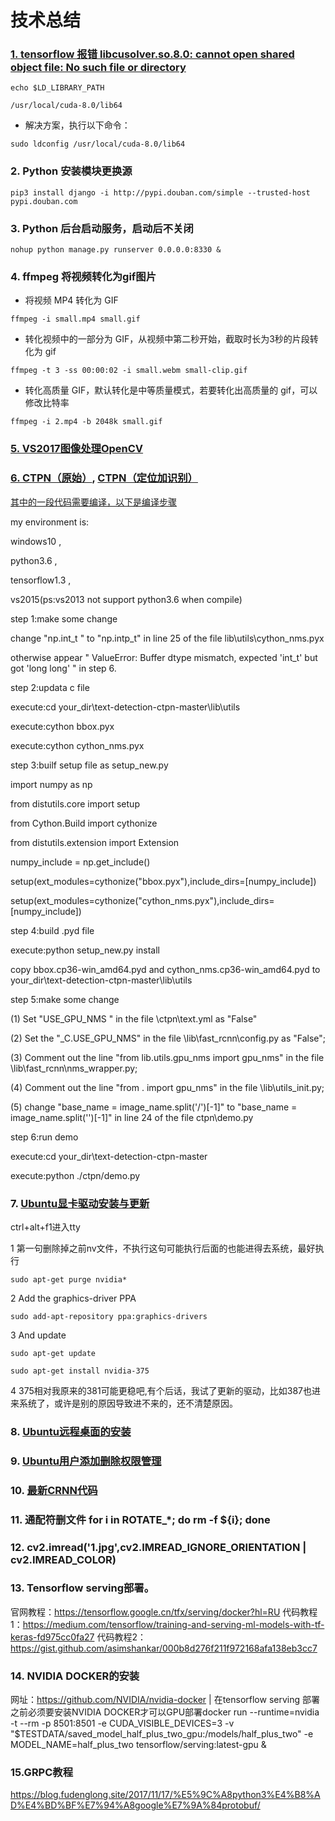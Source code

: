 # 技术总结
### [1. tensorflow 报错 libcusolver.so.8.0: cannot open shared object file: No such file or directory](https://blog.csdn.net/u012223913/article/details/78675284)
`echo $LD_LIBRARY_PATH`

`/usr/local/cuda-8.0/lib64`

* 解决方案，执行以下命令：

`sudo ldconfig /usr/local/cuda-8.0/lib64`

### 2. Python 安装模块更换源
`pip3 install django -i http://pypi.douban.com/simple --trusted-host pypi.douban.com`

### 3. Python 后台启动服务，启动后不关闭
`nohup python manage.py runserver 0.0.0.0:8330 &`

### 4. ffmpeg 将视频转化为gif图片
* 将视频 MP4 转化为 GIF

`ffmpeg -i small.mp4 small.gif`

* 转化视频中的一部分为 GIF，从视频中第二秒开始，截取时长为3秒的片段转化为 gif

`ffmpeg -t 3 -ss 00:00:02 -i small.webm small-clip.gif`

* 转化高质量 GIF，默认转化是中等质量模式，若要转化出高质量的 gif，可以修改比特率

`ffmpeg -i 2.mp4 -b 2048k small.gif`

### [5. VS2017图像处理OpenCV](https://blog.csdn.net/sinat_36264666/article/details/73135823?ref=myread)


### [6. CTPN（原始）](https://blog.csdn.net/sinat_36264666/article/details/73135823?ref=myread), [CTPN（定位加识别）](https://github.com/YCG09/chinese_ocr)

[其中的一段代码需要编译，以下是编译步骤](https://github.com/eragonruan/text-detection-ctpn/issues/73)

my environment is:

windows10 ,

python3.6 ,

tensorflow1.3 ,

vs2015(ps:vs2013 not support python3.6 when compile)

step 1:make some change

change "np.int_t " to "np.intp_t" in line 25 of the file lib\utils\cython_nms.pyx

otherwise appear " ValueError: Buffer dtype mismatch, expected 'int_t' but got 'long long' " in step 6.

step 2:updata c file

execute:cd your_dir\text-detection-ctpn-master\lib\utils

execute:cython bbox.pyx

execute:cython cython_nms.pyx

step 3:builf setup file as setup_new.py

import numpy as np

from distutils.core import setup

from Cython.Build import cythonize

from distutils.extension import Extension

numpy_include = np.get_include()

setup(ext_modules=cythonize("bbox.pyx"),include_dirs=[numpy_include])

setup(ext_modules=cythonize("cython_nms.pyx"),include_dirs=[numpy_include])

step 4:build .pyd file

execute:python setup_new.py install

copy bbox.cp36-win_amd64.pyd and cython_nms.cp36-win_amd64.pyd to your_dir\text-detection-ctpn-master\lib\utils

step 5:make some change

(1) Set "USE_GPU_NMS " in the file \ctpn\text.yml as "False"

(2) Set the "_C.USE_GPU_NMS" in the file \lib\fast_rcnn\config.py as "False";

(3) Comment out the line "from lib.utils.gpu_nms import gpu_nms" in the file \lib\fast_rcnn\nms_wrapper.py;

(4) Comment out the line "from . import gpu_nms" in the file \lib\utils_init.py;

(5) change "base_name = image_name.split('/')[-1]" to "base_name = image_name.split('\')[-1]" in line 24 of the file ctpn\demo.py

step 6:run demo

execute:cd your_dir\text-detection-ctpn-master

execute:python ./ctpn/demo.py

### 7. [Ubuntu显卡驱动安装与更新](https://blog.csdn.net/seymour163/article/details/78798419)

ctrl+alt+f1进入tty

1 第一句删除掉之前nv文件，不执行这句可能执行后面的也能进得去系统，最好执行

`sudo apt-get purge nvidia*`

2 Add the graphics-driver PPA

`sudo add-apt-repository ppa:graphics-drivers`

3 And update

`sudo apt-get update`

`sudo apt-get install nvidia-375`

4 375相对我原来的381可能更稳吧,有个后话，我试了更新的驱动，比如387也进来系统了，或许是别的原因导致进不来的，还不清楚原因。

### 8. [Ubuntu远程桌面的安装](https://blog.csdn.net/sinolover/article/details/78673625)

### 9. [Ubuntu用户添加删除权限管理](https://blog.csdn.net/cugxyy6/article/details/80690768)

### 10. [最新CRNN代码](https://blog.csdn.net/Sierkinhane/article/details/82857572)

### 11. 通配符删文件 for i in ROTATE_*; do rm -f ${i}; done

### 12. cv2.imread('1.jpg',cv2.IMREAD_IGNORE_ORIENTATION | cv2.IMREAD_COLOR)

### 13. Tensorflow serving部署。
官网教程：https://tensorflow.google.cn/tfx/serving/docker?hl=RU
代码教程1：https://medium.com/tensorflow/training-and-serving-ml-models-with-tf-keras-fd975cc0fa27
代码教程2：https://gist.github.com/asimshankar/000b8d276f211f972168afa138eb3cc7

### 14. NVIDIA DOCKER的安装
网址：https://github.com/NVIDIA/nvidia-docker | 在tensorflow serving 部署之前必须要安装NVIDIA DOCKER才可以GPU部署docker run --runtime=nvidia -t --rm -p 8501:8501 -e CUDA_VISIBLE_DEVICES=3    -v "$TESTDATA/saved_model_half_plus_two_gpu:/models/half_plus_two"     -e MODEL_NAME=half_plus_two     tensorflow/serving:latest-gpu &

### 15.GRPC教程
https://blog.fudenglong.site/2017/11/17/%E5%9C%A8python3%E4%B8%AD%E4%BD%BF%E7%94%A8google%E7%9A%84protobuf/

